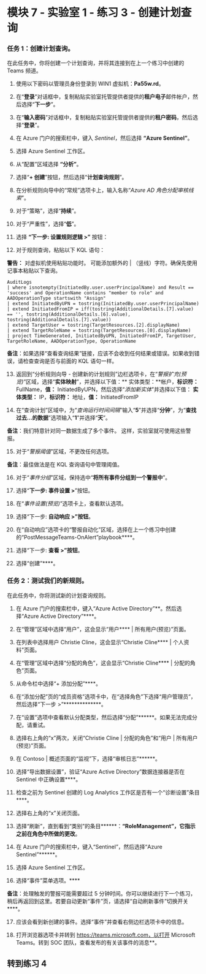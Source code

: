 ﻿# 模块 7 - 实验室 1 - 练习 3 - 创建计划查询

### 任务 1：创建计划查询。

在此任务中，你将创建一个计划查询，并将其连接到在上一个练习中创建的 Teams 频道。

1. 使用以下密码以管理员身份登录到 WIN1 虚拟机：**Pa55w.rd**。  

2. 在“**登录**”对话框中，复制粘贴实验室托管提供者提供的**租户电子**邮件帐户，然后选择“**下一步**”。

3. 在“**输入密码**”对话框中，复制粘贴实验室托管提供者提供的**租户密码**，然后选择“**登录**”。

4. 在 Azure 门户的搜索栏中，键入 *Sentinel*，然后选择 **“Azure Sentinel”**。

5. 选择 Azure Sentinel 工作区。

6. 从“配置”区域选择 **“分析”**。

7. 选择“**+ 创建**”按钮，然后选择“**计划查询规则**”。

8. 在分析规则向导中的“常规”选项卡上，输入名称“*Azure AD 角色分配审核线索*”。

9. 对于“策略”，选择“**持续**”。

10. 对于“严重性”，选择“**低**”。

11. 选择 **“下一步: 设置规则逻辑 >”** 按钮：

12. 对于规则查询，粘贴以下 KQL 语句：

**警告：** 对虚拟机使用粘贴功能时。  可能添加额外的 | （竖线）字符。确保先使用记事本粘贴以下查询。

```KQL
AuditLogs 
| where isnotempty(InitiatedBy.user.userPrincipalName) and Result == 'success' and OperationName contains "member to role" and AADOperationType startswith "Assign"
| extend InitiatedByUPN = tostring(InitiatedBy.user.userPrincipalName)
| extend InitiatedFromIP = iff(tostring(AdditionalDetails.[7].value) == '', tostring(AdditionalDetails.[6].value), tostring(AdditionalDetails.[7].value))
| extend TargetUser = tostring(TargetResources.[2].displayName)
| extend TargetRoleName = tostring(TargetResources.[0].displayName)
| project TimeGenerated, InitiatedByUPN, InitiatedFromIP, TargetUser, TargetRoleName, AADOperationType, OperationName
```

**备注**：如果选择“查看查询结果”链接，应该不会收到任何结果或错误。如果收到错误，请检查查询是否与前面的 KQL 语句一样。

13. 返回到“分析规则向导 - 创建新的计划规则”边栏选项卡，在“*警报扩充(预览)*”区域，选择“**实体映射**”，并选择以下值：** 实体类型：**帐户，**标识符：** FullName，**值：** InitiatedByUPN，然后选择“*添加新实体*”并选择以下值： **实体类型：** IP，**标识符：** 地址，**值：** InitiatedFromIP

14. 在“查询计划”区域中，为“*查询运行时间间隔*”输入“**5**”并选择“**分钟**”，为“**查找过去...的数据**”选项输入“**1**”并选择“**天**”。

**备注**：我们特意针对同一数据生成了多个事件。  这样，实验室就可使用这些警报。

15. 对于“*警报阈值*”区域，不更改任何选项。

**备注**：最佳做法是在 KQL 查询语句中管理阈值。

16. 对于“*事件分组*”区域，保持选中“**将所有事件分组到一个警报中**”。

17. 选择“**下一步: 事件设置 >**”按钮。  

18. 在“*事件设置(预览)*”选项卡上，查看默认选项。

19. 选择“下一步: ****自动响应 >”按钮****。

20. 在“自动响应”选项卡的“警报自动化”区域，选择在上一个练习中创建的“PostMessageTeams-OnAlert”playbook****。

22. 选择“下一步: ****查看 >”按钮****。
  
23. 选择“创建”****。

### 任务 2：测试我们的新规则。

在此任务中，你将测试新的计划查询规则。

1. 在 Azure 门户的搜索栏中，键入“Azure Active Directory”**。然后选择“Azure Active Directory”****。

2. 在“管理”区域中选择“用户”，这会显示“用户**** | 所有用户(预览)”页面。

3. 在列表中选择用户 Christie Cline，这会显示“Christie Cline**** | 个人资料”页面。

4. 在“管理”区域中选择“分配的角色”，这会显示“Christie Cline**** | 分配的角色”页面。

5. 从命令栏中选择“+ 添加分配”****。

6. 在“添加分配”页的“成员资格”选项卡中，在“选择角色”下选择“用户管理员”，然后选择“下一步 >”**************。

7. 在“设置”选项中查看默认分配类型，然后选择“分配”******。如果无法完成分配，请重试。

8. 选择右上角的“x”两次，关闭“Christie Cline | 分配的角色”和“用户 | 所有用户(预览)”页面。

9. 在 Contoso | 概述页面的“监视”下，选择“审核日志”******。

10. 选择“导出数据设置”，验证“Azure Active Directory”数据连接器是否在 Sentinel 中正确设置****。

11. 检查之前为 Sentinel 创建的 Log Analytics 工作区是否有一个“诊断设置”条目****。

12. 选择右上角的“x”关闭页面。

13. 选择“刷新”，直到看到“类别”的条目******：**“RoleManagement”，它指示之前在角色中所做的更改**。

14. 在 Azure 门户的搜索栏中，键入“Sentinel”，然后选择“Azure Sentinel”******。

15. 选择 Azure Sentinel 工作区。

16. 选择“事件”菜单选项。****

**备注**：处理触发的警报可能需要超过 5 分钟时间。你可以继续进行下一个练习，稍后再返回到这里。若要自动更新“事件”页，请选择“自动刷新事件”切换开关****。

17. 应该会看到新创建的事件。选择“事件”并查看右侧边栏选项卡中的信息。

18. 打开浏览器选项卡并转到 https://teams.microsoft.com，以打开 Microsoft Teams。转到 SOC 团队，查看发布的有关该事件的消息**。

## 转到练习 4

